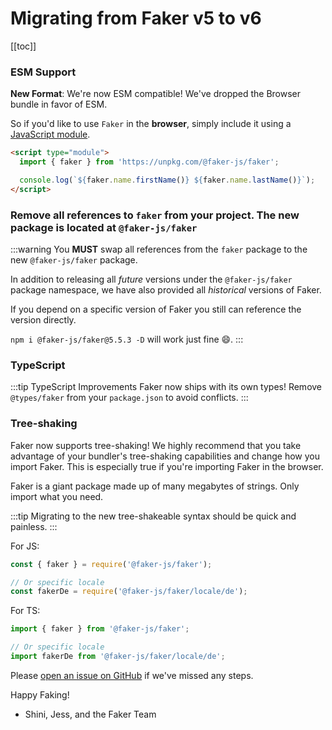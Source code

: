 # Migrating from Faker v5 to v6

[[toc]]

### ESM Support

**New Format**: We're now ESM compatible! We've dropped the Browser bundle in favor of ESM.

So if you'd like to use `Faker` in the **browser**, simply include it using a [JavaScript module](https://developer.mozilla.org/en-US/docs/Web/JavaScript/Guide/Modules#applying_the_module_to_your_html).

```html
<script type="module">
  import { faker } from 'https://unpkg.com/@faker-js/faker';

  console.log(`${faker.name.firstName()} ${faker.name.lastName()}`);
</script>
```

### Remove all references to `faker` from your project. The new package is located at `@faker-js/faker`
:::warning
You **MUST** swap all references from the `faker` package to the new `@faker-js/faker` package.

In addition to releasing all _future_ versions under the `@faker-js/faker` package namespace, we have also provided all _historical_ versions of Faker.

If you depend on a specific version of Faker you still can reference the version directly.

`npm i @faker-js/faker@5.5.3 -D` will work just fine 😄.
:::


### TypeScript

:::tip TypeScript Improvements
Faker now ships with its own types! Remove `@types/faker` from your `package.json` to avoid conflicts.
:::

### Tree-shaking

Faker now supports tree-shaking! We highly recommend that you take advantage of your bundler's tree-shaking capabilities and change how you import Faker. This is especially true if you're importing Faker in the browser.

Faker is a giant package made up of many megabytes of strings. Only import what you need.

:::tip
Migrating to the new tree-shakeable syntax should be quick and painless.
:::

For JS:

```js
const { faker } = require('@faker-js/faker');

// Or specific locale
const fakerDe = require('@faker-js/faker/locale/de');
```

For TS:

```ts
import { faker } from '@faker-js/faker';

// Or specific locale
import fakerDe from '@faker-js/faker/locale/de';
```

Please [open an issue on GitHub](https://github.com/faker-js/faker/issues/new?assignees=&labels=pending+triage&template=freestyle.md) if we've missed any steps.

Happy Faking!
- Shini, Jess, and the Faker Team
